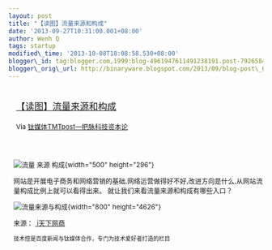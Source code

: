 ```yaml
--- 
layout: post 
title: "【读图】流量来源和构成" 
date: '2013-09-27T10:31:00.001+08:00' 
author: Wenh Q
tags: startup
modified\_time: '2013-10-08T18:08:58.530+08:00' 
blogger\_id: tag:blogger.com,1999:blog-4961947611491238191.post-7926584020590238697
blogger\_orig\_url: http://binaryware.blogspot.com/2013/09/blog-post\_6191.html
---
```

<div style="margin: 10px; padding: 5px;">

<div style="font-size: 18px;">

[【读图】流量来源和构成](http://www.tmtpost.com/67218.html)

</div>

<div style="font-size: 13px;">

Via [钛媒体TMTpost—把脉科技资本论](http://www.tmtpost.com/)

</div>

</div>

<div style="font-size: 13px; padding: 15px 0 10px 10px;">

![流量 来源
构成](http://www.tmtpost.com/wp-content/uploads/2013/09/138024650829.jpg "流量 来源 构成"){width="500"
height="296"}

网站是开展电子商务和网络营销的基础,网络运营做得好不好,改进方向是什么,从网站流量构成比例上就可以看得出来。 就让我们来看流量来源和构成有哪些入口？



![流量来源与构成](http://www.tmtpost.com/wp-content/uploads/2013/09/138024586143.jpg "流量来源与构成"){width="800"
height="4626"}



来源： [ i天下网商](http://iwshang.com/Post/Default/Index/pid/31683.html)

    技术控是百度新闻与钛媒体合作，专门为技术爱好者打造的栏目

</div>
